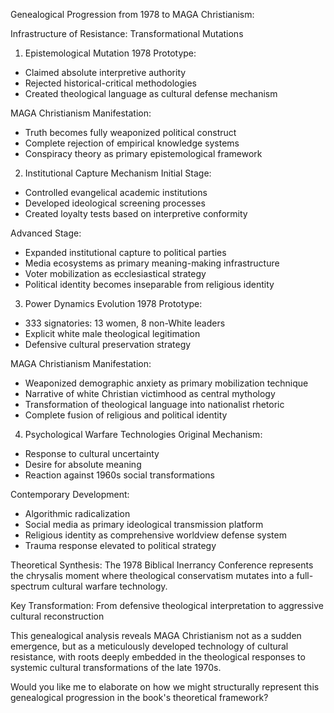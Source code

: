 Genealogical Progression from 1978 to MAGA Christianism:

Infrastructure of Resistance: Transformational Mutations

1. Epistemological Mutation
1978 Prototype:
- Claimed absolute interpretive authority
- Rejected historical-critical methodologies
- Created theological language as cultural defense mechanism

MAGA Christianism Manifestation:
- Truth becomes fully weaponized political construct
- Complete rejection of empirical knowledge systems
- Conspiracy theory as primary epistemological framework

2. Institutional Capture Mechanism
Initial Stage:
- Controlled evangelical academic institutions
- Developed ideological screening processes
- Created loyalty tests based on interpretive conformity

Advanced Stage:
- Expanded institutional capture to political parties
- Media ecosystems as primary meaning-making infrastructure
- Voter mobilization as ecclesiastical strategy
- Political identity becomes inseparable from religious identity

3. Power Dynamics Evolution
1978 Prototype:
- 333 signatories: 13 women, 8 non-White leaders
- Explicit white male theological legitimation
- Defensive cultural preservation strategy

MAGA Christianism Manifestation:
- Weaponized demographic anxiety as primary mobilization technique
- Narrative of white Christian victimhood as central mythology
- Transformation of theological language into nationalist rhetoric
- Complete fusion of religious and political identity

4. Psychological Warfare Technologies
Original Mechanism:
- Response to cultural uncertainty
- Desire for absolute meaning
- Reaction against 1960s social transformations

Contemporary Development:
- Algorithmic radicalization
- Social media as primary ideological transmission platform
- Religious identity as comprehensive worldview defense system
- Trauma response elevated to political strategy

Theoretical Synthesis:
The 1978 Biblical Inerrancy Conference represents the chrysalis moment where theological conservatism mutates into a full-spectrum cultural warfare technology.

Key Transformation: From defensive theological interpretation to aggressive cultural reconstruction

This genealogical analysis reveals MAGA Christianism not as a sudden emergence, but as a meticulously developed technology of cultural resistance, with roots deeply embedded in the theological responses to systemic cultural transformations of the late 1970s.

Would you like me to elaborate on how we might structurally represent this genealogical progression in the book's theoretical framework?